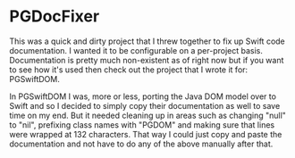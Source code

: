 # PGDocFixer
This was a quick and dirty project that I threw together to fix up Swift code documentation.  I wanted it
to be configurable on a per-project basis. Documentation is pretty much non-existent as of right now but
if you want to see how it's used then check out the project that I wrote it for: PGSwiftDOM.

In PGSwiftDOM I was, more or less, porting the Java DOM model over to Swift and so I decided to simply
copy their documentation as well to save time on my end. But it needed cleaning up in areas such as changing
"null" to "nil", prefixing class names with "PGDOM" and making sure that lines were wrapped at 132 characters.
That way I could just copy and paste the documentation and not have to do any of the above manually after that.

